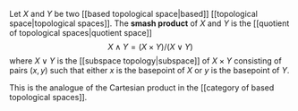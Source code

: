 Let $X$ and $Y$ be two [[based topological space|based]] [[topological space|topological spaces]]. The **smash product** of $X$ and $Y$ is the [[quotient of topological spaces|quotient space]] $$X\wedge Y = (X\times Y)/(X\vee Y)$$ where $X\vee Y$ is the [[subspace topology|subspace]] of $X\times Y$ consisting of pairs $(x,y)$ such that either $x$ is the basepoint of $X$ or $y$ is the basepoint of $Y$. 

This is the analogue of the Cartesian product in the [[category of based topological spaces]].